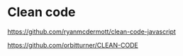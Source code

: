 # Clean code 

https://github.com/ryanmcdermott/clean-code-javascript

https://github.com/orbitturner/CLEAN-CODE

